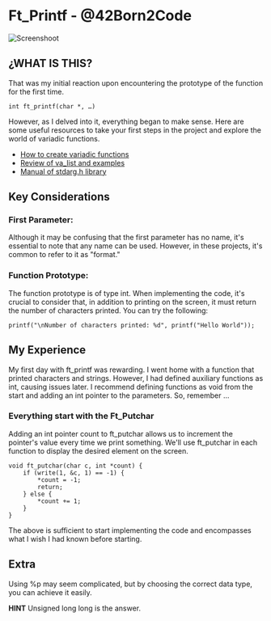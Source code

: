 # Ft_Printf - @42Born2Code

![Screenshoot](https://github.com/freddyfleitas/ftprintf_42/blob/master/ft_printf.png)

## ¿WHAT IS THIS?

That was my initial reaction upon encountering the prototype of the function for the first time.
```
int ft_printf(char *, …)
```
However, as I delved into it, everything began to make sense. Here are some useful resources to take your first steps in the project and explore the world of variadic functions.

- [How to create variadic functions](https://youtu.be/3iX9a_l9W9Y)
- [Review of va_list and examples](https://youtu.be/oDC208zvsdg)
- [Manual of stdarg.h library](https://pubs.opengroup.org/onlinepubs/009695399/basedefs/stdarg.h.html)

## Key Considerations

### First Parameter:

Although it may be confusing that the first parameter has no name, it's essential to note that any name can be used. However, in these projects, it's common to refer to it as "format."

### Function Prototype:

The function prototype is of type int. When implementing the code, it's crucial to consider that, in addition to printing on the screen, it must return the number of characters printed. You can try the following:

```
printf("\nNumber of characters printed: %d", printf("Hello World"));
```
 ## My Experience

My first day with ft_printf was rewarding. I went home with a function that printed characters and strings. However, I had defined auxiliary functions as int, causing issues later. I recommend defining functions as void from the start and adding an int pointer to the parameters. So, remember ...

### Everything start with the Ft_Putchar

Adding an int pointer count to ft_putchar allows us to increment the pointer's value every time we print something. We'll use ft_putchar in each function to display the desired element on the screen.

```
void ft_putchar(char c, int *count) {
    if (write(1, &c, 1) == -1) {
        *count = -1;
        return;
    } else {
        *count += 1;
    }
}
```
The above is sufficient to start implementing the code and encompasses what I wish I had known before starting.

## Extra

Using %p may seem complicated, but by choosing the correct data type, you can achieve it easily.

**HINT** Unsigned long long is the answer.

 


